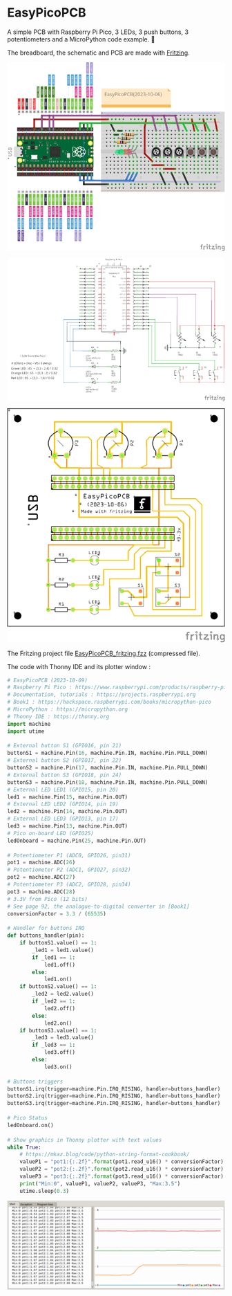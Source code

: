 # EasyPicoPCB

A simple PCB with Raspberry Pi Pico, 3 LEDs, 3 push buttons, 3 potentiometers and a MicroPython code example. :partying_face:

The breadboard, the schematic and PCB are made with [Fritzing](https://fritzing.org/).

![](assets/EasyPicoPCB_bb.png)

![](assets/EasyPicoPCB_schem.png)

![](assets/EasyPicoPCB_pcb.png)

The Fritzing project file [EasyPicoPCB_fritzing.fzz](EasyPicoPCB_fritzing.fzz) (compressed file).

The code with Thonny IDE and its plotter window :

```python
# EasyPicoPCB (2023-10-09)
# Raspberry Pi Pico : https://www.raspberrypi.com/products/raspberry-pi-pico/
# Documentation, tutorials : https://projects.raspberrypi.org
# Book1 : https://hackspace.raspberrypi.com/books/micropython-pico
# MicroPython : https://micropython.org
# Thonny IDE : https://thonny.org
import machine
import utime

# External button S1 (GPIO16, pin 21)
buttonS1 = machine.Pin(16, machine.Pin.IN, machine.Pin.PULL_DOWN)
# External button S2 (GPIO17, pin 22)
buttonS2 = machine.Pin(17, machine.Pin.IN, machine.Pin.PULL_DOWN)
# External button S3 (GPIO18, pin 24)
buttonS3 = machine.Pin(18, machine.Pin.IN, machine.Pin.PULL_DOWN)
# External LED LED1 (GPIO15, pin 20)
led1 = machine.Pin(15, machine.Pin.OUT)
# External LED LED2 (GPIO14, pin 19)
led2 = machine.Pin(14, machine.Pin.OUT)
# External LED LED3 (GPIO13, pin 17)
led3 = machine.Pin(13, machine.Pin.OUT)
# Pico on-board LED (GPIO25)
ledOnboard = machine.Pin(25, machine.Pin.OUT)

# Potentiometer P1 (ADC0, GPIO26, pin31)
pot1 = machine.ADC(26)
# Potentiometer P2 (ADC1, GPIO27, pin32)
pot2 = machine.ADC(27)
# Potentiometer P3 (ADC2, GPIO28, pin34)
pot3 = machine.ADC(28)
# 3.3V from Pico (12 bits)
# See page 92, the analogue-to-digital converter in [Book1]
conversionFactor = 3.3 / (65535)

# Handler for buttons IRQ
def buttons_handler(pin):
    if buttonS1.value() == 1:
        _led1 = led1.value()
        if _led1 == 1:
            led1.off()
        else:
            led1.on()
    if buttonS2.value() == 1:
        _led2 = led2.value()
        if _led2 == 1:
            led2.off()
        else:
            led2.on()
    if buttonS3.value() == 1:
        _led3 = led3.value()
        if _led3 == 1:
            led3.off()
        else:
            led3.on()

# Buttons triggers
buttonS1.irq(trigger=machine.Pin.IRQ_RISING, handler=buttons_handler)
buttonS2.irq(trigger=machine.Pin.IRQ_RISING, handler=buttons_handler)
buttonS3.irq(trigger=machine.Pin.IRQ_RISING, handler=buttons_handler)

# Pico Status
ledOnboard.on()

# Show graphics in Thonny plotter with text values
while True:
    # https://mkaz.blog/code/python-string-format-cookbook/
    valueP1 = "pot1:{:.2f}".format(pot1.read_u16() * conversionFactor)
    valueP2 = "pot2:{:.2f}".format(pot2.read_u16() * conversionFactor)
    valueP3 = "pot3:{:.2f}".format(pot3.read_u16() * conversionFactor)
    print("Min:0", valueP1, valueP2, valueP3, "Max:3.5")
    utime.sleep(0.3)
```

![](assets/EasyPicoPCB_thonny.png)